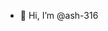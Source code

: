 - 👋 Hi, I’m @ash-316


<!---
ash-316/ash-316 is a ✨ special ✨ repository because its `README.md` (this file) appears on your GitHub profile.
You can click the Preview link to take a look at your changes.
--->
